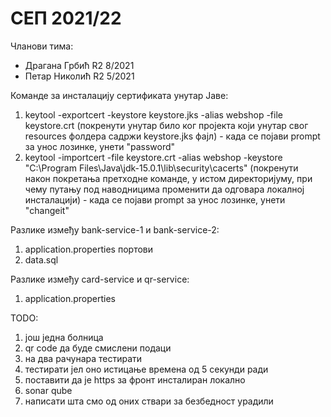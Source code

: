 # СЕП 2021/22

Чланови тима:
 - Драгана Грбић R2 8/2021
 - Петар Николић R2 5/2021

Команде за инсталацију сертификата унутар Јаве:
1. keytool -exportcert -keystore keystore.jks -alias webshop -file keystore.crt (покренути унутар било ког пројекта који унутар свог resources фолдера садржи keystore.jks фајл) - када се појави prompt за унос лозинке, унети "password"
2. keytool -importcert -file keystore.crt -alias webshop -keystore "C:\Program Files\Java\jdk-15.0.1\lib\security\cacerts" (покренути након покретања претходне команде, у истом директоријуму, при чему путању под наводницима променити да одговара локалној инсталацији) - када се појави prompt за унос лозинке, унети "changeit"

Разлике између bank-service-1 и bank-service-2:
1. application.properties портови
2. data.sql

Разлике између card-service и qr-service:
1. application.properties

TODO:
1. још једна болница
2. qr code да буде смислени подаци
3. на два рачунара тестирати
4. тестирати јел оно истицање времена од 5 секунди ради
5. поставити да је https за фронт инсталиран локално
6. sonar qube
7. написати шта смо од оних ствари за безбедност урадили
